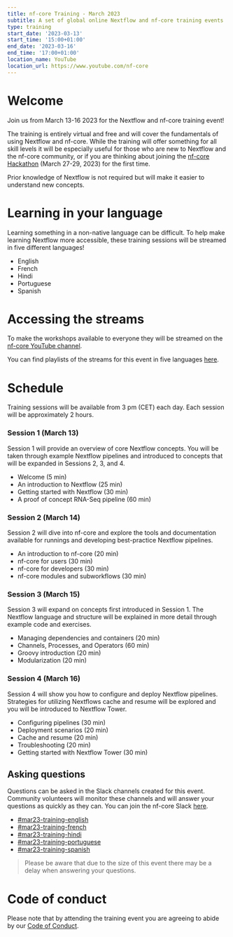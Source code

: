 ```yaml
---
title: nf-core Training - March 2023
subtitle: A set of global online Nextflow and nf-core training events
type: training
start_date: '2023-03-13'
start_time: '15:00+01:00'
end_date: '2023-03-16'
end_time: '17:00+01:00'
location_name: YouTube
location_url: https://www.youtube.com/nf-core
---
```


# Welcome

Join us from March 13-16 2023 for the Nextflow and nf-core training event!

The training is entirely virtual and free and will cover the fundamentals of using Nextflow and nf-core.
While the training will offer something for all skill levels it will be especially useful for those who are new to Nextflow and the nf-core community, or if you are thinking about joining the [nf-core Hackathon](https://nf-co.re/events/2023/hackathon-march-2023) (March 27-29, 2023) for the first time.

Prior knowledge of Nextflow is not required but will make it easier to understand new concepts.

# Learning in your language

Learning something in a non-native language can be difficult. To help make learning Nextflow more accessible, these training sessions will be streamed in five different languages!

- English
- French
- Hindi
- Portuguese
- Spanish

# Accessing the streams

To make the workshops available to everyone they will be streamed on the [nf-core YouTube channel](https://www.youtube.com/c/nf-core).

You can find playlists of the streams for this event in five languages [here](https://www.youtube.com/@nf-core/playlists?view=50&sort=dd&shelf_id=2).

# Schedule

Training sessions will be available from 3 pm (CET) each day. Each session will be approximately 2 hours.

### Session 1 (March 13)

Session 1 will provide an overview of core Nextflow concepts. You will be taken through example Nextflow pipelines and introduced to concepts that will be expanded in Sessions 2, 3, and 4.

- Welcome (5 min)
- An introduction to Nextflow (25 min)
- Getting started with Nextflow (30 min)
- A proof of concept RNA-Seq pipeline (60 min)

### Session 2 (March 14)

Session 2 will dive into nf-core and explore the tools and documentation available for runnings and developing best-practice Nextflow pipelines.

- An introduction to nf-core (20 min)
- nf-core for users (30 min)
- nf-core for developers (30 min)
- nf-core modules and subworkflows (30 min)

### Session 3 (March 15)

Session 3 will expand on concepts first introduced in Session 1. The Nextflow language and structure will be explained in more detail through example code and exercises.

- Managing dependencies and containers (20 min)
- Channels, Processes, and Operators (60 min)
- Groovy introduction (20 min)
- Modularization (20 min)

### Session 4 (March 16)

Session 4 will show you how to configure and deploy Nextflow pipelines. Strategies for utilizing Nextflows cache and resume will be explored and you will be introduced to Nextflow Tower.

- Configuring pipelines (30 min)
- Deployment scenarios (20 min)
- Cache and resume (20 min)
- Troubleshooting (20 min)
- Getting started with Nextflow Tower (30 min)

## Asking questions

Questions can be asked in the Slack channels created for this event. Community volunteers will monitor these channels and will answer your questions as quickly as they can. You can join the nf-core Slack [here](https://nf-co.re/join/slack).

- [#mar23-training-english](https://nfcore.slack.com/archives/C04RU8PCKNK)
- [#mar23-training-french](https://nfcore.slack.com/archives/C04S26Q4Z46)
- [#mar23-training-hindi](https://nfcore.slack.com/archives/C04S8QLNB7C)
- [#mar23-training-portuguese](https://nfcore.slack.com/archives/C04SYFF7BLG)
- [#mar23-training-spanish](https://nfcore.slack.com/archives/C04RU921X63)

> Please be aware that due to the size of this event there may be a delay when answering your questions.

# Code of conduct

Please note that by attending the training event you are agreeing to abide by our [Code of Conduct](https://nf-co.re/code_of_conduct).
